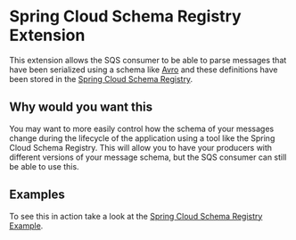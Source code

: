 # Spring Cloud Schema Registry Extension

This extension allows the SQS consumer to be able to parse messages that have been serialized using a schema
like [Avro](https://avro.apache.org/docs/1.9.2/gettingstartedjava.html) and these definitions have been stored in the
[Spring Cloud Schema Registry](https://docs.spring.io/spring-cloud-schema-registry/docs/current/reference/html/spring-cloud-schema-registry.html).

## Why would you want this

You may want to more easily control how the schema of your messages change during the lifecycle of the application using a tool like the
Spring Cloud Schema Registry. This will allow you to have your producers with different versions of your message schema, but the SQS
consumer can still be able to use this.

## Examples

To see this in action take a look at the [Spring Cloud Schema Registry Example](../../examples/spring-cloud-schema-registry-example).
